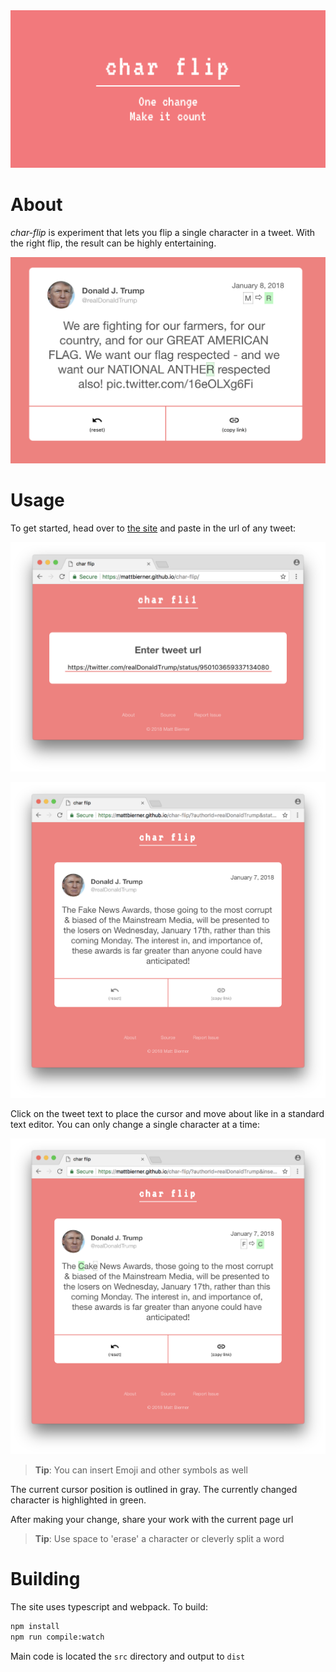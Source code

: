<div align='center'>
    <img src='images/logo.png' alt='char-flip' />
</div>


# About
*char-flip* is experiment that lets you flip a single character in a tweet. With the right flip, the result can be highly entertaining.

![](images/example.png)


# Usage
To get started, head over to [the site](https://mattbierner.github.io/char-flip/) and paste in the url of any tweet:

![](images/load.png)

![](images/loaded.png)

Click on the tweet text to place the cursor and move about like in a standard text editor. You can only change a single character at a time:

![](images/change.png)

> **Tip**: You can insert Emoji and other symbols as well

The current cursor position is outlined in gray. The currently changed character is highlighted in green.

After making your change, share your work with the current page url

> **Tip**: Use space to 'erase' a character or cleverly split a word

# Building
The site uses typescript and webpack. To build:

```bash
npm install
npm run compile:watch
```

Main code is located the `src` directory and output to `dist`
